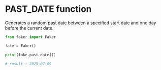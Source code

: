 # **PAST_DATE** function

Generates a random past date between a specified start date and one day before the current date.

```py
from faker import Faker

fake = Faker()

print(fake.past_date())

# result : 2025-07-09
```
